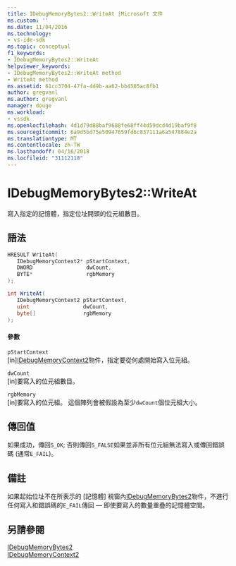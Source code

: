 ```yaml
---
title: IDebugMemoryBytes2::WriteAt |Microsoft 文件
ms.custom: ''
ms.date: 11/04/2016
ms.technology:
- vs-ide-sdk
ms.topic: conceptual
f1_keywords:
- IDebugMemoryBytes2::WriteAt
helpviewer_keywords:
- IDebugMemoryBytes2::WriteAt method
- WriteAt method
ms.assetid: 61cc3704-47fa-4d9b-aa62-bb4585ac8fb1
author: gregvanl
ms.author: gregvanl
manager: douge
ms.workload:
- vssdk
ms.openlocfilehash: 4d1d79d88baf9688fe68ff44d59dcd4d19baf9f8
ms.sourcegitcommit: 6a9d5bd75e50947659fd6c837111a6a547884e2a
ms.translationtype: MT
ms.contentlocale: zh-TW
ms.lasthandoff: 04/16/2018
ms.locfileid: "31112118"
---
```

# <a name="idebugmemorybytes2writeat"></a>IDebugMemoryBytes2::WriteAt
寫入指定的記憶體，指定位址開頭的位元組數目。  
  
## <a name="syntax"></a>語法  
  
```cpp  
HRESULT WriteAt(   
   IDebugMemoryContext2* pStartContext,  
   DWORD                 dwCount,  
   BYTE*                 rgbMemory  
);  
```  
  
```csharp  
int WriteAt(  
   IDebugMemoryContext2 pStartContext,  
   uint                 dwCount,  
   byte[]               rgbMemory  
);  
```  
  
#### <a name="parameters"></a>參數  
 `pStartContext`  
 [in][IDebugMemoryContext2](../../../extensibility/debugger/reference/idebugmemorycontext2.md)物件，指定要從何處開始寫入位元組。  
  
 `dwCount`  
 [in]要寫入的位元組數目。  
  
 `rgbMemory`  
 [in]要寫入的位元組。 這個陣列會被假設為至少`dwCount`個位元組大小。  
  
## <a name="return-value"></a>傳回值  
 如果成功，傳回`S_OK`; 否則傳回`S_FALSE`如果並非所有位元組無法寫入或傳回錯誤碼 (通常`E_FAIL`)。  
  
## <a name="remarks"></a>備註  
 如果起始位址不在所表示的 [記憶體] 視窗內[IDebugMemoryBytes2](../../../extensibility/debugger/reference/idebugmemorybytes2.md)物件，不進行任何寫入和錯誤碼的`E_FAIL`傳回 — 即使要寫入的數量重疊的記憶體空間。  
  
## <a name="see-also"></a>另請參閱  
 [IDebugMemoryBytes2](../../../extensibility/debugger/reference/idebugmemorybytes2.md)   
 [IDebugMemoryContext2](../../../extensibility/debugger/reference/idebugmemorycontext2.md)